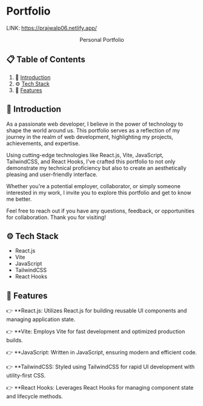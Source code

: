 # Portfolio

LINK: https://prajwalp06.netlify.app/

  <p align="center">Personal Portfolio</p>

</div>

## 📋 <a name="table">Table of Contents</a>

1. 🤖 [Introduction](#introduction)
2. ⚙️ [Tech Stack](#tech-stack)
3. 🔋 [Features](#features)

## <a name="introduction">🤖 Introduction</a>

As a passionate web developer, I believe in the power of technology to shape the world around us. This portfolio serves as a reflection of my journey in the realm of web development, highlighting my projects, achievements, and expertise.

Using cutting-edge technologies like React.js, Vite, JavaScript, TailwindCSS, and React Hooks, I've crafted this portfolio to not only demonstrate my technical proficiency but also to create an aesthetically pleasing and user-friendly interface.

Whether you're a potential employer, collaborator, or simply someone interested in my work, I invite you to explore this portfolio and get to know me better.

Feel free to reach out if you have any questions, feedback, or opportunities for collaboration. Thank you for visiting!

## <a name="tech-stack">⚙️ Tech Stack</a>

- React.js
- Vite
- JavaScript
- TailwindCSS
- React Hooks

## <a name="features">🔋 Features</a>

👉 \*\*React.js: Utilizes React.js for building reusable UI components and managing application state.

👉 \*\*Vite: Employs Vite for fast development and optimized production builds.

👉 \*\*JavaScript: Written in JavaScript, ensuring modern and efficient code.

👉 \*\*TailwindCSS: Styled using TailwindCSS for rapid UI development with utility-first CSS.

👉 \*\*React Hooks: Leverages React Hooks for managing component state and lifecycle methods.
